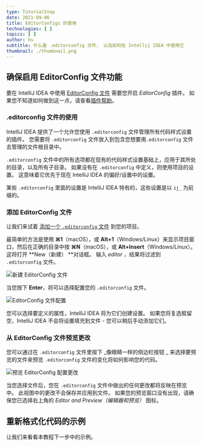 ```yaml
---
type: TutorialStep
date: 2021-09-06
title: EditorConfigs 的使用
technologies: [ ]
topics: [ ]
author: hs
subtitle: 什么是 .editorconfig 文件， 以及如何在 Intellij IDEA 中使用它
thumbnail: ./thumbnail.png
---
```


## 确保启用 EditorConfig 文件功能
要在 IntelliJ IDEA 中使用 [EditorConfig 文件](https://www.jetbrains.com/help/idea/configuring-code-style.html#editorconfig) 需要您开启 _EditorConfig_ 插件。 如果您不知道如何做到这一点，请查看[插件帮助](https://www.jetbrains.com/help/idea/managing-plugins.html)。

### .editorconfig 文件的使用
IntelliJ IDEA 提供了一个允许您使用 `.editorconfig` 文件管理所有代码样式设置的插件。 您需要将 `.editorconfig` 文件放入到包含您想要用`.editorconfig` 文件去管理的文件根目录中。

`.editorconfig` 文件中的所有选项都在现有的代码样式设置基础上，应用于其所处的目录，以及所有子目录。 如果没有在 `.editorconfig` 中定义，则使用项目的设置。 这意味着它优先于现在 IntelliJ IDEA 的偏好/设置中的设置。

某些 `.editorconfig` 里面的设置是 IntelliJ IDEA 特有的，这些设置是以 `ij_` 为前缀的。

### 添加 EditorConfig 文件
让我们来试着 [添加一个 `.editorconfig` 文件](https://www.jetbrains.com/help/idea/configuring-code-style.html#66e1c5ae) 到您的项目。

最简单的方法是使用 **⌘1**（macOS），或 **Alt+1**（Windows/Linux）来显示项目窗口，然后在正确的目录中按 **⌘N**（macOS），或 **Alt+Insert**（Windows/Linux）。 这将打开 **New（新建） **对话框。 输入 _editor_ ，结果将过滤到 `.editorconfig` 文件。

![新建 EditorConfig 文件](new-editor-config.png)

当您按下 **Enter**，将可以选择配置您的 `.editorconfig` 文件。

![EditorConfig 文件配置](editor-config-options.png)

您可以选择要定义的属性，IntelliJ IDEA 将为它们创建设置。 如果您将复选框留空，IntelliJ IDEA 不会将设置填充到文件 - 您可以稍后手动添加它们。

### 从 EditorConfig 文件预览更改
您可以通过在 `.editorconfig` 文件里按下 _像眼睛一样的侧边栏按钮 _ 来选择要预览的文件来预览 `.editorconfig` 文件的变化将如何影响您的代码。

![预览 EditorConfig 配置更改](preview-editor-config-changes.png)

当您选择文件后，您在 `.editorconfig` 文件中做出的任何更改都将反映在预览中。 此视图中的更改不会保存并应用到文件。 如果您的预览窗口没有出现，请确保您已选择右上角的 _Editor and Preview（编辑器和预览）_ 图标。


## 重新格式化代码的示例
让我们来看看本教程下一步中的示例。